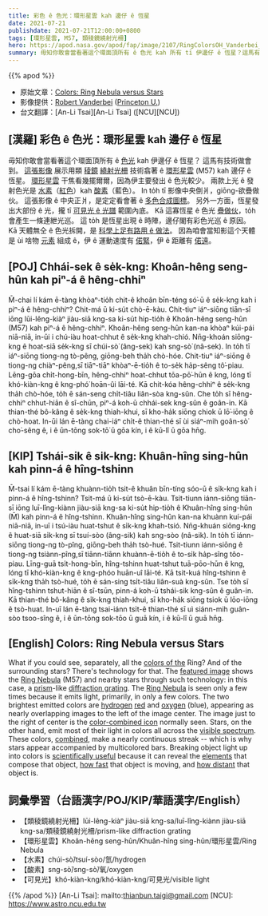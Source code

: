 ```yaml
---
title: 彩色 ê 色光：環形星雲 kah 邊仔 ê 恆星
date: 2021-07-21
publishdate: 2021-07-21T12:00:00+0800
tags: [環形星雲, M57, 類稜鏡繞射光柵]
hero: https://apod.nasa.gov/apod/fap/image/2107/RingColorsOH_Vanderbei_1080.jpg
summary: 毋知你敢會當看著這个環面頂所有 ê 色光 kah 所有 tī 伊邊仔 ê 恆星？這馬有技術做會到。
---
```


{{% apod %}}

- 原始文章：[Colors: Ring Nebula versus Stars](https://apod.nasa.gov/apod/ap210721.html)
- 影像提供：[Robert Vanderbei](https://vanderbei.princeton.edu/) ([Princeton U.](https://orfe.princeton.edu/))
- 台文翻譯：[An-Li Tsai][An-Li Tsai] ([NCU][NCU])

## [漢羅] 彩色 ê 色光：環形星雲 kah 邊仔 ê 恆星
毋知你敢會當看著這个環面頂所有 ê [色光][colors of the] kah 伊邊仔 ê 恆星？
這馬有技術做會到。
[這張影像][featured image] 展示用類 [稜鏡][prism] [繞射光柵][diffraction grating] 技術翕著 ê [環形星雲][Ring Nebula 1] (M57) kah 邊仔 ê 恆星。
[環形星雲][Ring Nebula 2] 干焦看幾擺爾爾，因為伊主要發出 ê 色光較少。
兩款上光 ê 發射色光是 [水素][hydrogen]（[紅色][red]）kah [酸素][oxygen]（藍色）。
In to̍h tī 影像中央倒爿，giōng-欲疊做伙。
這張影像 ê 中央正爿，是定定看會著 ê [多色合成圖標][color-combined icon]。
另外一方面，恆星發出大部份 ê 光，攏 tī [可見光 ê 光譜][visible spectrum] 範圍內底。
Kā 這寡恆星 ê 色光 [疊做伙][combined]，to̍h 會產生一條連紲光巡。
這 to̍h 是恆星出現 ê 時陣，邊仔閣有彩色光巡 ê 原因。
Kā 天體無仝 ê 色光拆開，是 [科學上足有路用 ê 做法][scientifically useful]。
因為咱會當知影這个天體是 ùi 啥物 [元素][elements] 組成 ê，伊 ê 運動速度有 [偌緊][how fast]，伊 ê 距離有 [偌遠][how distant]。



## [POJ] Chhái-sek ê se̍k-kng: Khoân-hêng seng-hûn kah piⁿ-á ê hêng-chhiⁿ
M̄-chai lí kám ē-tàng khòaⁿ-tio̍h chit-ê khoân bīn-téng só͘-ū ê se̍k-kng kah i piⁿ-á ê hêng-chhiⁿ?
Chit-má ū ki-su̍t chò-ē-kàu.
Chit-tiuⁿ iáⁿ-siōng tiān-sī iōng lūi-lêng-kiàⁿ jiàu-siā kng-sa ki-su̍t hip-tio̍h ê Khoân-hêng seng-hûn (M57) kah piⁿ-á ê hêng-chhiⁿ.
Khoân-hêng seng-hûn kan-na khòaⁿ kúi-pái niā-niā, in-ūi i chú-iàu hoat-chhut ê se̍k-kng khah-chió.
Nn̄g-khoán siōng-kng ê hoat-siā se̍k-kng sī chúi-sò͘ (âng-sek) kah sng-sò͘ (nâ-sek).
In to̍h tī iáⁿ-siōng tiong-ng tò-pêng, giōng-beh tha̍h chò-hóe.
Chit-tiuⁿ iáⁿ-siōng ê tiong-ng chiàⁿ-pêng,sī tiāⁿ-tiāⁿ khòaⁿ-ē-tio̍h ê to-se̍k ha̍p-sêng tô͘-piau.
Lēng-gōa chi̍t-hong-bīn, hêng-chhiⁿ hoat-chhut tōa-pō͘-hūn ê kng, lóng tī khó-kiàn-kng ê kng-phó͘ hoān-ûi lāi-té.
Kā chit-kóa hêng-chhiⁿ ê se̍k-kng tha̍h chò-hóe, to̍h ē sán-seng chi̍t-tiâu liân-sòa kng-sûn.
Che to̍h sī hêng-chhiⁿ chhut-hiān ê sî-chūn, piⁿ-á koh-ū chhái-sek kng-sûn ê goân-in.
Kā thian-thé bô-kâng ê se̍k-kng thiah-khui, sī kho-ha̍k siōng chiok ū lō͘-iōng ê chò-hoat.
In-ūi lán ē-tàng chai-iáⁿ chi̍t-ê thian-thé sī ùi siáⁿ-mih goân-sò͘ cho͘-sêng ê, i ê ūn-tōng sok-tō͘ ū gōa kín, i ê kū-lî ū gōa hn̄g.


## [KIP] Tshái-sik ê si̍k-kng: Khuân-hîng sing-hûn kah pinn-á ê hîng-tshinn
M̄-tsai lí kám ē-tàng khuànn-tio̍h tsit-ê khuân bīn-tíng sóo-ū ê si̍k-kng kah i pinn-á ê hîng-tshinn?
Tsit-má ū ki-su̍t tsò-ē-kàu.
Tsit-tiunn iánn-siōng tiān-sī iōng luī-lîng-kiànn jiàu-siā kng-sa ki-su̍t hip-tio̍h ê Khuân-hîng sing-hûn (M̄) kah pinn-á ê hîng-tshinn.
Khuân-hîng sing-hûn kan-na khuànn kuí-pái niā-niā, in-uī i tsú-iàu huat-tshut ê si̍k-kng khah-tsió.
Nn̄g-khuán siōng-kng ê huat-siā si̍k-kng sī tsuí-sòo (âng-sik) kah sng-sòo (nâ-sik).
In to̍h tī iánn-siōng tiong-ng tò-pîng, giōng-beh tha̍h tsò-hué.
Tsit-tiunn iánn-siōng ê tiong-ng tsiànn-pîng,sī tiānn-tiānn khuànn-ē-tio̍h ê to-si̍k ha̍p-sîng tôo-piau.
Līng-guā tsi̍t-hong-bīn, hîng-tshinn huat-tshut tuā-pōo-hūn ê kng, lóng tī khó-kiàn-kng ê kng-phóo huān-uî lāi-té.
Kā tsit-kuá hîng-tshinn ê si̍k-kng tha̍h tsò-hué, to̍h ē sán-sing tsi̍t-tiâu liân-suà kng-sûn.
Tse to̍h sī hîng-tshinn tshut-hiān ê sî-tsūn, pinn-á koh-ū tshái-sik kng-sûn ê guân-in.
Kā thian-thé bô-kâng ê si̍k-kng thiah-khui, sī kho-ha̍k siōng tsiok ū lōo-iōng ê tsò-huat.
In-uī lán ē-tàng tsai-iánn tsi̍t-ê thian-thé sī uì siánn-mih guân-sòo tsoo-sîng ê, i ê ūn-tōng sok-tōo ū guā kín, i ê kū-lî ū guā hn̄g.




## [English] Colors: Ring Nebula versus Stars
What if you could see, separately, all the [colors of the][colors of the] Ring?
And of the surrounding stars?
There's technology for that.
The [featured image][featured image] shows the [Ring Nebula][Ring Nebula 1] (M57) and nearby stars through such technology: in this case, a [prism][prism]-like [diffraction grating][diffraction grating].
The [Ring Nebula][Ring Nebula 2] is seen only a few times because it emits light, primarily, in only a few colors.
The two brightest emitted colors are [hydrogen][hydrogen] [red][red] and [oxygen][oxygen] (blue), appearing as nearly overlapping images to the left of the image center.
The image just to the right of center is the [color-combined icon][color-combined icon] normally seen.
Stars, on the other hand, emit most of their light in colors all across the [visible spectrum][visible spectrum].
These colors, [combined][combined], make a nearly continuous streak -- which is why stars appear accompanied by multicolored bars.
Breaking object light up into colors is [scientifically useful][scientifically useful] because it can reveal the [elements][elements] that compose that object, [how fast][how fast] that object is moving, and [how distant][how distant] that object is.



## 詞彙學習（台語漢字/POJ/KIP/華語漢字/English）



- 【類稜鏡繞射光柵】lūi-lêng-kiàⁿ jiàu-siā kng-sa/luī-lîng-kiànn jiàu-siā kng-sa/類稜鏡繞射光柵/prism-like diffraction grating
- 【環形星雲】Khoân-hêng seng-hûn/Khuân-hîng sing-hûn/環形星雲/Ring Nebula
- 【水素】chúi-sò͘/tsuí-sòo/氫/hydrogen
- 【酸素】sng-sò͘/sng-sò͘/氧/oxygen
- 【可見光】khó-kiàn-kng/khó-kiàn-kng/可見光/visible light



{{% /apod %}}
[An-Li Tsai]: mailto:thianbun.taigi@gmail.com
[NCU]: https://www.astro.ncu.edu.tw


[colors of the]:https://youtu.be/O9MvdMqKvpU?t=87
[featured image]:https://vanderbei.princeton.edu/images/NJP/m57.html
[Ring Nebula 1]:https://www.nasa.gov/feature/goddard/2017/messier-57-the-ring-nebula
[prism]:https://en.wikipedia.org/wiki/Prism#/media/File:Light_dispersion_conceptual_waves.gif
[diffraction grating]:https://en.wikipedia.org/wiki/Diffraction_grating
[Ring Nebula 2]:https://apod.nasa.gov/apod/ap180417.html
[hydrogen]:https://periodic.lanl.gov/1.shtml
[red]:https://en.wikipedia.org/wiki/H-alpha
[oxygen]:https://www.nasa.gov/press-release/nasa-s-perseverance-mars-rover-extracts-first-oxygen-from-red-planet
[color-combined icon]:https://apod.nasa.gov/apod/ap060511.html
[visible spectrum]:https://science.nasa.gov/ems/09_visiblelight
[combined]:https://s36537.pcdn.co/wp-content/uploads/2015/06/snuggle_01.jpg.optimal.jpg
[scientifically useful]:https://imagine.gsfc.nasa.gov/science/toolbox/spectra1.html
[elements]:https://apod.nasa.gov/apod/ap200809.html
[how fast]:https://en.wikipedia.org/wiki/Doppler_spectroscopy
[how distant]:https://apod.nasa.gov/apod/ap200920.html
